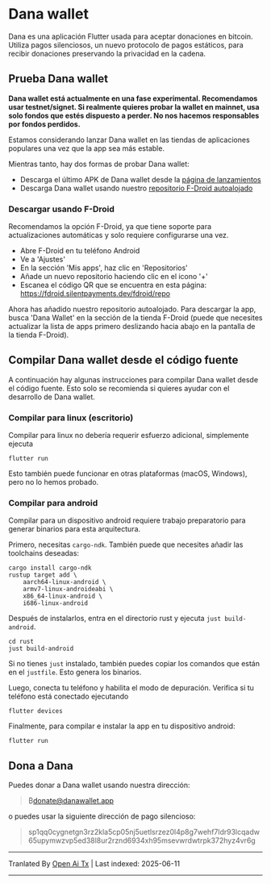 # Dana wallet

Dana es una aplicación Flutter usada para aceptar donaciones en bitcoin. Utiliza pagos silenciosos, un nuevo protocolo de pagos estáticos, para recibir donaciones preservando la privacidad en la cadena.

## Prueba Dana wallet

**Dana wallet está actualmente en una fase experimental. Recomendamos usar testnet/signet. Si realmente quieres probar la wallet en mainnet, usa solo fondos que estés dispuesto a perder. No nos hacemos responsables por fondos perdidos.**

Estamos considerando lanzar Dana wallet en las tiendas de aplicaciones populares una vez que la app sea más estable.

Mientras tanto, hay dos formas de probar Dana wallet:

- Descarga el último APK de Dana wallet desde la [página de lanzamientos](https://github.com/cygnet3/danawallet/releases)
- Descarga Dana wallet usando nuestro [repositorio F-Droid autoalojado](https://fdroid.silentpayments.dev/fdroid/repo)

### Descargar usando F-Droid

Recomendamos la opción F-Droid, ya que tiene soporte para actualizaciones automáticas y solo requiere configurarse una vez.

- Abre F-Droid en tu teléfono Android
- Ve a 'Ajustes'
- En la sección 'Mis apps', haz clic en 'Repositorios'
- Añade un nuevo repositorio haciendo clic en el icono '+'
- Escanea el código QR que se encuentra en esta página: https://fdroid.silentpayments.dev/fdroid/repo

Ahora has añadido nuestro repositorio autoalojado. Para descargar la app, busca 'Dana Wallet' en la sección de la tienda F-Droid (puede que necesites actualizar la lista de apps primero deslizando hacia abajo en la pantalla de la tienda F-Droid).

## Compilar Dana wallet desde el código fuente

A continuación hay algunas instrucciones para compilar Dana wallet desde el código fuente. Esto solo se recomienda si quieres ayudar con el desarrollo de Dana wallet.

### Compilar para linux (escritorio)

Compilar para linux no debería requerir esfuerzo adicional, simplemente ejecuta

```
flutter run
```

Esto también puede funcionar en otras plataformas (macOS, Windows), pero no lo hemos probado.

### Compilar para android

Compilar para un dispositivo android requiere trabajo preparatorio para generar binarios para esta arquitectura.

Primero, necesitas `cargo-ndk`. También puede que necesites añadir las toolchains deseadas:

```
cargo install cargo-ndk
rustup target add \
    aarch64-linux-android \
    armv7-linux-androideabi \
    x86_64-linux-android \
    i686-linux-android
```

Después de instalarlos, entra en el directorio rust y ejecuta `just build-android`.

```
cd rust
just build-android
```

Si no tienes `just` instalado, también puedes copiar los comandos que están en el `justfile`.
Esto genera los binarios.

Luego, conecta tu teléfono y habilita el modo de depuración.
Verifica si tu teléfono está conectado ejecutando

```
flutter devices
```

Finalmente, para compilar e instalar la app en tu dispositivo android:

```
flutter run
```

## Dona a Dana

Puedes donar a Dana wallet usando nuestra dirección:

> ₿donate@danawallet.app

o puedes usar la siguiente dirección de pago silencioso:

> sp1qq0cygnetgn3rz2kla5cp05nj5uetlsrzez0l4p8g7wehf7ldr93lcqadw65upymwzvp5ed38l8ur2rznd6934xh95msevwrdwtrpk372hyz4vr6g

---

Tranlated By [Open Ai Tx](https://github.com/OpenAiTx/OpenAiTx) | Last indexed: 2025-06-11

---
